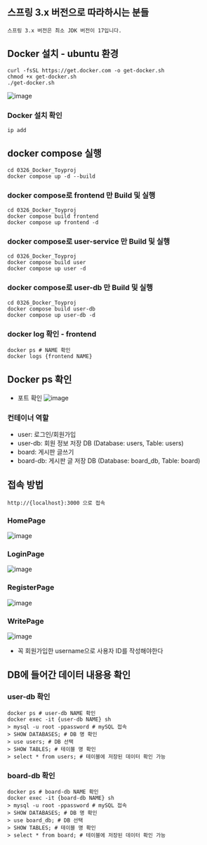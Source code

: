 ## 스프링 3.x 버전으로 따라하시는 분들
```text
스프링 3.x 버전은 최소 JDK 버전이 17입니다.
```

## Docker 설치 - ubuntu 환경
```code
curl -fsSL https://get.docker.com -o get-docker.sh
chmod +x get-docker.sh
./get-docker.sh
```
![image](https://github.com/user-attachments/assets/c8140f35-89e6-43db-8f39-acf2b8eb492f)


### Docker 설치 확인
```code
ip add
```


## docker compose 실행
```code
cd 0326_Docker_Toyproj
docker compose up -d --build
```
### docker compose로 frontend 만 Build 및 실행
```code
cd 0326_Docker_Toyproj
docker compose build frontend
docker compose up frontend -d
```

### docker compose로 user-service 만 Build 및 실행
```code
cd 0326_Docker_Toyproj
docker compose build user
docker compose up user -d
```

### docker compose로 user-db 만 Build 및 실행
```code
cd 0326_Docker_Toyproj
docker compose build user-db
docker compose up user-db -d
```

### docker log 확인 - frontend
```code
docker ps # NAME 확인
docker logs {frontend NAME}
```

## Docker ps 확인
- 포트 확인
![image](https://github.com/user-attachments/assets/b97e427e-4265-4a41-8fc0-00993166bd9b)

### 컨테이너 역할
- user: 로그인/회원가입
- user-db: 회원 정보 저장 DB (Database: users, Table: users)
- board: 게시판 글쓰기
- board-db: 게시판 글 저장 DB (Database: board_db, Table: board)

## 접속 방법
```text
http://{localhost}:3000 으로 접속
```

### HomePage
![image](https://github.com/user-attachments/assets/1be89b40-263d-47e3-93b9-c5aa224e5180)

### LoginPage
![image](https://github.com/user-attachments/assets/01e2db36-9afb-479a-9372-e01fe23cdafb)

### RegisterPage
![image](https://github.com/user-attachments/assets/9f527fc0-00bc-4099-a188-bf5735875658)

### WritePage
![image](https://github.com/user-attachments/assets/512e7360-f432-4e68-a3ab-b757e2f53bd1)
- 꼭 회원가입한 username으로 사용자 ID를 작성해야한다


## DB에 들어간 데이터 내용용 확인
### user-db 확인
```code
docker ps # user-db NAME 확인
docker exec -it {user-db NAME} sh
> mysql -u root -ppassword # mySQL 접속
> SHOW DATABASES; # DB 명 확인
> use users; # DB 선택
> SHOW TABLES; # 테이블 명 확인
> select * from users; # 테이블에 저장된 데이터 확인 가능
```

### board-db 확인
```code
docker ps # board-db NAME 확인
docker exec -it {board-db NAME} sh
> mysql -u root -ppassword # mySQL 접속
> SHOW DATABASES; # DB 명 확인
> use board_db; # DB 선택
> SHOW TABLES; # 테이블 명 확인
> select * from board; # 테이블에 저장된 데이터 확인 가능
```


